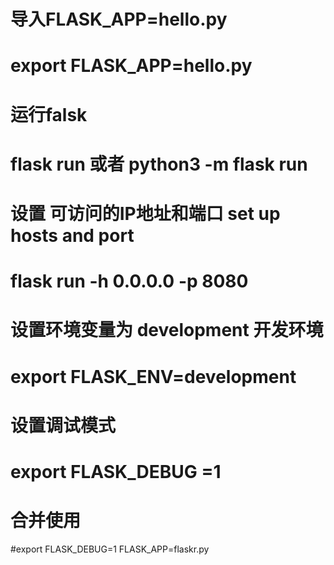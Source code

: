 # 导入FLASK_APP=hello.py
#	export FLASK_APP=hello.py
# 运行falsk
#	flask run	或者 python3 -m flask run
# 设置 可访问的IP地址和端口  set up hosts and port
# flask run -h 0.0.0.0 -p 8080
# 设置环境变量为 development 开发环境
# export FLASK_ENV=development
# 设置调试模式 
# export FLASK_DEBUG =1
# 合并使用
#export FLASK_DEBUG=1 FLASK_APP=flaskr.py
#